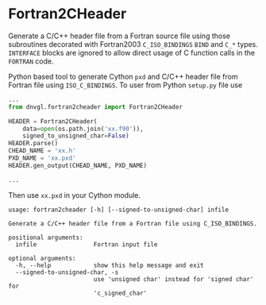 Fortran2CHeader
===============

Generate a C/C++ header file from a Fortran source file using those
subroutines decorated with Fortran2003 `C_ISO_BINDINGS` `BIND` and
`C_*` types.  `INTERFACE` blocks are ignored to allow direct usage of
C function calls in the `FORTRAN` code.

Python based tool to generate Cython `pxd` and C/C++ header file from
Fortran file using `ISO_C_BINDINGS`. To user from Python `setup.py`
file use

```python
...
from dnvgl.fortran2cheader import Fortran2CHeader

HEADER = Fortran2CHeader(
    data=open(os.path.join('xx.f90')),
    signed_to_unsigned_char=False)
HEADER.parse()
CHEAD_NAME = 'xx.h'
PXD_NAME = 'xx.pxd'
HEADER.gen_output(CHEAD_NAME, PXD_NAME)

...
```

Then use `xx.pxd` in your Cython module.


```
usage: fortran2cheader [-h] [--signed-to-unsigned-char] infile

Generate a C/C++ header file from a Fortran file using C_ISO_BINDINGS.

positional arguments:
  infile                Fortran input file

optional arguments:
  -h, --help            show this help message and exit
  --signed-to-unsigned-char, -s
                        use 'unsigned char' instead for 'signed char' for
                        'c_signed_char'
```
